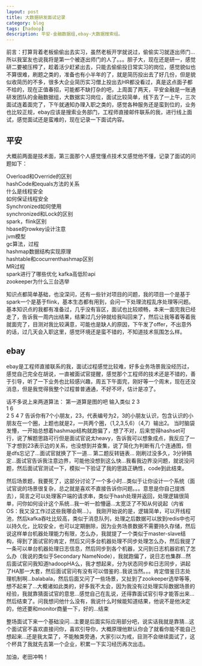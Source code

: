 ```yaml
---
layout: post
title: 大数据研发面试记录
category: blog
tags: [hadoop]
description: 平安-金融数据组,ebay-大数据搜索组。
---
```



前言：打算背着老板偷偷出去实习，虽然老板开学就说过，偷偷实习就逐出师门...所以我室友也说我将是第一个被逐出师门的人了。。。胆子大，现在还是研一，感觉研二要被压榨了，趁着活少赶紧出去，只能去偷偷投日常实习的岗位，感觉貌似也不算很难，刷题之类的，准备也有小半年的了，就是简历投出去了好几份，但是貌似收简历的不多，很多大企业简历实习僧上投出去HR都没看过，真是这点面子都不给的，现在正值春招，可能都不缺打杂的吧，上周面了两天，平安金融是一账通研发团队的金融数据组，大数据实习岗位，面试比较简单，线下去了一上午，三次面试连着面完了，下午就通知办理入职之类的，感觉各种服务还是蛮到位的，业务也比较正规，ebay应该是搜索业务部门，工程师直接邮件联系的我，进行线上面试，感觉面试还是蛮难的，现在记录一下面试内容。

## 平安
大概前两面是技术面，第三面那个人感觉懂点技术又感觉他不懂，记录了面试的问题如下：

Overload和Override的区别  
hashCode和equals方法的关系  
什么是线程安全  
如何保证线程安全  
Synchronized如何使用  
synchronized和Lock的区别  
spark，flink区别  
hbase的rowkey设计注意  
jvm模型  
gc算法，过程  
hashmap数据结构实现原理  
hashtable和cocurrenthashmap区别  
MR过程  
spark进行了哪些优化
kafka高低阶api  
zookeeper为什么三台选举  

知识点都简单基础，也没深问，还有一些针对项目的问题，我的项目一个是基于spark一个是基于flink，基本生态都有用到，会问一下处理流程乱序处理等问题。
基本知识点的我都有准备过，几乎没有盲区，面试也比较顺畅，本来一面完我已经走了，告诉我一周内出结果，结果过几分钟就给我叫回来了，然后让我等着等着我就面完了，目测对我比较满意，可能也是缺人的原因，下午发了offer，不出意外的话，过几天会入职这里，感觉环境还是蛮不错的，不知道技术氛围怎么样。

## ebay

ebay是工程师直接联系的我，面试过程感觉比较难，好多业务场景我没经历过，感觉自己完全在胡说，一直被面试官提醒，感觉那个工程师的技术还是不错的，善于引导，听了一下业务也比较感兴趣，周五下午面完，刚好等一个周末，现在还没消息，但是我觉得我整个过程普普通通，不好不坏，估计是凉了。

话不多说上来两道算法：
第一道算是图的吧
输入类似
2 3  
1 6  
2 5 
4 7 
告诉你有7个小朋友，23，代表编号为2，3的小朋友认识，包含认识的小朋友在一个圈，上题也就是2，一共两个圈，（1,2,3,5,6）（4,7）输出2。
当时脑袋发懵，一开始总想着hashmap结构就跑偏了，想了不对，后来觉得hashset可行，说了解题思路可行但是面试官说太heavy，告诉我可以想象成点，我反应了一下才想到23表示边的关系，也没想到并查集，说了简化为判断有几个连通图，但是dfs忘记了...面试官就换了下一道...
第二题反转链表...
刚刷过没多久，3分钟搞定...面试官告诉我注意边界，可能他没想到这么快...我看我边界没问题，就说没问题，然后面试官测试一下，模拟一下验证了我的思路正确性，code到此结束。

然后场景题，我要死了，这部分讨论了一个多小时...类似于让你设计一个系统（面试官说的场景很复杂，总之就是喜欢不直接告诉你问题。。。意思是你自己提炼去），简言之可以处理客户端的请求串，类似于hash处理并返回，处理逻辑很简单，问你如何设计这个系统...我一听一脸懵逼...太宽泛了不知从何说起（内省OS：我又没工作过这些我哪会啊...）。
我刚开始说的是，逻辑简单，可以开线程池，然后kafka吞吐比较高，类似于消息队列，处理之后数据可以放到redis中也可以持久化，比较安全，也可以定期删除，因为业务场景数据不需要持久存储，然后说这样单台机器处理能力有限，怎么办，我就提了一个类似于master-slave结构，得到了面试官的肯定，然后又问多台机器处理不同步处理怎么办，然后我提了一条可以单台机器处理日志信息，然后同步到各个机器，又问到日志机器宕机了怎么办（我说的类似于Secondary NameNode），我就跑偏了，说日志也集群...然后面试官问我知道hadoopHA么，我才想起来，分为状态同步和日志同步，讲起了HA那一大套，然后面试官问有没有可以借鉴的..我说当然。。。肯定借鉴日志处理机制啊...balabala，然后后面又问了一些场景，又扯到了zookeeper选举等等,想不起来了...大概诸如此类的，好多我不太会，因为我没有过处理实际数据场景的经验，我就靠猜面试官的意思...感觉自己在乱说，还得靠面试官引导才能答出来...然后结束了。问我想问他什么没有，我说什么时候能知道结果，他说不是他决定的，他还要和monitor商量一下，好的...结束

整场面试下来一个基础没问...主要是后面实际应用部分吧，说实话我就是靠猜...这个面试官不喜欢直接问你，喜欢引导你，大概原理他默认你会了就看你能不能自己想起来...还是我太菜了，不能触类旁通，大家引以为戒，目测不会继续面试了，这个杯具了我就先去第一个企业，积累一下实习经历再次出击。

加油，老田冲鸭！





